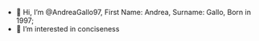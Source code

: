 - 👋 Hi, I’m @AndreaGallo97, First Name: Andrea, Surname: Gallo, Born in 1997;
- 👀 I’m interested in conciseness

<!---
AndreaGallo97/AndreaGallo97 is a ✨ special ✨ repository because its `README.md` (this file) appears on your GitHub profile.
You can click the Preview link to take a look at your changes.
--->
